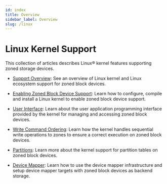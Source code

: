 ```yaml
---
id: index
title: Overview
sidebar_label: Overview
slug: /linux
---
```


# Linux Kernel Support

This collection of articles describes Linux&reg; kernel features supporting
zoned storage devices.

* [Support Overview](/docs/linux/overview): See an overview of Linux kernel and
  Linux ecosystem support for zoned block devices.

* [Enabling Zoned Block Device Support](/docs/linux/config): Learn how to
  configure, compile and install a Linux kernel to enable zoned block device
  support.

* [User Interface](/docs/linux/zbd-api): Learn about the user application
  programming interface provided by the kernel for managing and accessing zoned
  block devices.

* [Write Command Ordering](/docs/linux/sched): Learn how the kernel handles
  sequential write operations to zones to ensure a correct execution on zoned
  block devices.

* [Partitions](/docs/linux/part): Learn more about the kernel support for
  partition tables on zoned block devices.

* [Device Mapper](/docs/linux/dm): Learn how to use the device mapper
  infrastructure and setup device mapper targets with zoned block devices as
  backend storage.